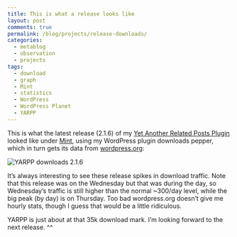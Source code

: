 ```yaml
---
title: This is what a release looks like
layout: post
comments: true
permalink: /blog/projects/release-downloads/
categories:
  - metablog
  - observation
  - projects
tags:
  - download
  - graph
  - Mint
  - statistics
  - WordPress
  - WordPress Planet
  - YARPP
---
```

This is what the latest release (2.1.6) of my [Yet Another Related Posts Plugin][1] looked like under [Mint][2], using my WordPress plugin downloads pepper, which in turn gets its data from [wordpress.org][3]:

![][4]

It&#8217;s always interesting to see these release spikes in download traffic. Note that this release was on the Wednesday but that was during the day, so Wednesday&#8217;s traffic is still higher than the normal ~300/day level, while the big peak (by day) is on Thursday. Too bad wordpress.org doesn&#8217;t give me hourly stats, though I guess that would be a little ridiculous.

YARPP is just about at that 35k download mark. I&#8217;m looking forward to the next release. ^^

 [1]: /code/yarpp
 [2]: http://www.haveamint.com/
 [3]: http://wordpress.org/extend/plugins/yet-another-related-posts-plugin/stats/
 [4]: /blog/wp-content/uploads/2008/12/mint-wordpress-downloads.png "YARPP downloads 2.1.6"